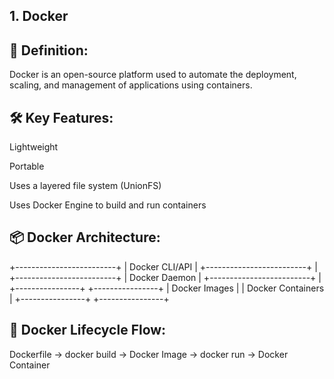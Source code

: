 ## 1. Docker

## 🧠 Definition:
Docker is an open-source platform used to automate the deployment, scaling, and management of applications using containers.

## 🛠 Key Features:
Lightweight

Portable

Uses a layered file system (UnionFS)

Uses Docker Engine to build and run containers

## 📦 Docker Architecture:

+-------------------------+
|     Docker CLI/API     |
+-------------------------+
            |
+-------------------------+
|     Docker Daemon       |
+-------------------------+
            |
+----------------+    +----------------+
| Docker Images  |    | Docker Containers |
+----------------+    +----------------+

## 🔄 Docker Lifecycle Flow:

Dockerfile → docker build → Docker Image → docker run → Docker Container


